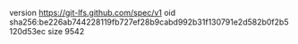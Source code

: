 version https://git-lfs.github.com/spec/v1
oid sha256:be226ab744228119fb727ef28b9cabd992b31f130791e2d582b0f2b5120d53ec
size 9542

